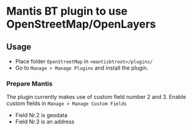 <!-- File created by Peter Mösenthin -->
# Mantis BT plugin to use OpenStreetMap/OpenLayers

## Usage
* Place folder `OpenStreetMap` in `<mantisbtroot>/plugins/`
* Go to `Manage > Manage Plugins` and install the plugin.

### Prepare Mantis
The plugin currently makes use of custom field number 2 and 3.
Enable custom fields in `Manage > Manage Custom Fields`

* Field Nr.2 is geodata
* Field Nr.3 is an address

